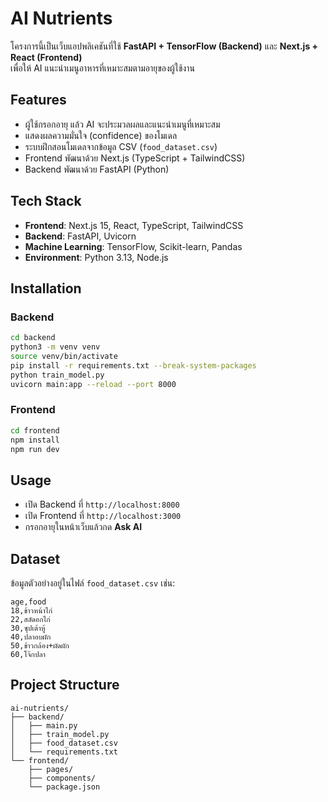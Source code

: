  

 
# AI Nutrients

โครงการนี้เป็นเว็บแอปพลิเคชันที่ใช้ **FastAPI + TensorFlow (Backend)** และ **Next.js + React (Frontend)**  
เพื่อให้ AI แนะนำเมนูอาหารที่เหมาะสมตามอายุของผู้ใช้งาน

## Features
- ผู้ใช้กรอกอายุ แล้ว AI จะประมวลผลและแนะนำเมนูที่เหมาะสม
- แสดงผลความมั่นใจ (confidence) ของโมเดล
- ระบบฝึกสอนโมเดลจากข้อมูล CSV (`food_dataset.csv`)
- Frontend พัฒนาด้วย Next.js (TypeScript + TailwindCSS)
- Backend พัฒนาด้วย FastAPI (Python)

## Tech Stack
- **Frontend**: Next.js 15, React, TypeScript, TailwindCSS
- **Backend**: FastAPI, Uvicorn
- **Machine Learning**: TensorFlow, Scikit-learn, Pandas
- **Environment**: Python 3.13, Node.js

## Installation

### Backend
```bash
cd backend
python3 -m venv venv
source venv/bin/activate
pip install -r requirements.txt --break-system-packages
python train_model.py
uvicorn main:app --reload --port 8000
````

### Frontend

```bash
cd frontend
npm install
npm run dev
```

## Usage

* เปิด Backend ที่ `http://localhost:8000`
* เปิด Frontend ที่ `http://localhost:3000`
* กรอกอายุในหน้าเว็บแล้วกด **Ask AI**

## Dataset

ข้อมูลตัวอย่างอยู่ในไฟล์ `food_dataset.csv` เช่น:

```
age,food
18,ข้าวหน้าไก่
22,สลัดอกไก่
30,ซุปเต้าหู้
40,ปลาอบผัก
50,ข้าวกล้อง+ผัดผัก
60,โจ๊กปลา
```

## Project Structure

```
ai-nutrients/
├── backend/
│   ├── main.py
│   ├── train_model.py
│   ├── food_dataset.csv
│   └── requirements.txt
└── frontend/
    ├── pages/
    ├── components/
    └── package.json
```


